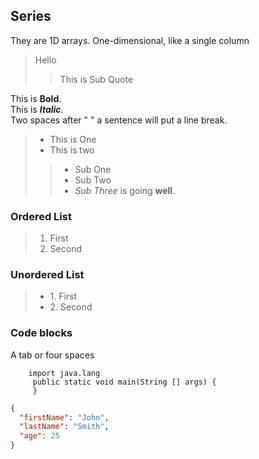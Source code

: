 ## Series
They are 1D arrays. One-dimensional, like a single column
> Hello
> >This is Sub Quote
> 
This is **Bold**.  
This is ***Italic***.  
Two spaces after "  " a sentence will put a line break.  
> - This is One
> - This is two
> > - Sub One
> > - Sub Two
> > - *Sub Three* is going **well**.
>

### Ordered List
> 1. First
> 2. Second
>

### Unordered List
> - 1\. First
> - 2\. Second
> 

### Code blocks
A tab or four spaces
```pycon
    import java.lang
     public static void main(String [] args) {
     }
```

```json
{
  "firstName": "John",
  "lastName": "Smith",
  "age": 25
}
```


